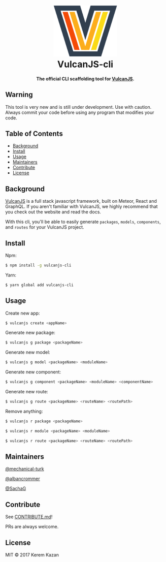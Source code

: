 <h1 align="center">
  <br>
    <img src="pics/logo-plain.png" alt="vulcanjs-banner" width="200">
  <br>
  VulcanJS-cli
  <br>
</h1>

<h4 align="center">The official CLI scaffolding tool for <a href="http://vulcanjs.org/" target="_blank_" >VulcanJS</a>.</h4>


## Warning

This tool is very new and is still under development. Use with caution. Always commit your code before using any program that modifies your code.

## Table of Contents

- [Background](#background)
- [Install](#install)
- [Usage](#usage)
- [Maintainers](#maintainers)
- [Contribute](#contribute)
- [License](#license)

## Background
<a href="http://vulcanjs.org/" target="_blank_" >VulcanJS</a> is a full stack javascript framework, built on Meteor, React and GraphQL. If you aren't familiar with VulcanJS, we highly recommend that you check out the website and read the docs.

With this cli, you'll be able to easily generate `packages`, `models`, `components`, and `routes` for your VulcanJS project.

## Install

Npm:
```sh
$ npm install -g vulcanjs-cli
```

Yarn:
```sh
$ yarn global add vulcanjs-cli
```


## Usage
Create new app:

```sh
$ vulcanjs create <appName>
```

Generate new package:

```sh
$ vulcanjs g package <packageName>
```

Generate new model:

```sh
$ vulcanjs g model <packageName> <moduleName>
```

Generate new component:

```sh
$ vulcanjs g component <packageName> <moduleName> <componentName>
```

Generate new route:

```sh
$ vulcanjs g route <packageName> <routeName> <routePath>
```

Remove anything:
```sh
$ vulcanjs r package <packageName>
```

```sh
$ vulcanjs r module <packageName> <moduleName>
```

```sh
$ vulcanjs r route <packageName> <routeName> <routePath>
```

## Maintainers

[@mechanical-turk](https://github.com/mechanical-turk)

[@albancrommer](https://github.com/albancrommer)

[@SachaG](https://github.com/SachaG)

## Contribute

See [CONTRIBUTE.md](./CONTRIBUTE.md)!

PRs are always welcome.

## License

MIT © 2017 Kerem Kazan
